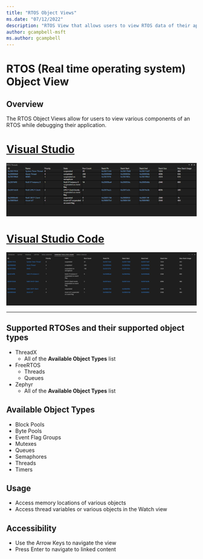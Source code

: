 ```yaml
---
title: "RTOS Object Views"
ms.date: "07/12/2022"
description: "RTOS View that allows users to view RTOS data of their application."
author: gcampbell-msft
ms.author: gcampbell
---
```

# RTOS (Real time operating system) Object View

## Overview

The RTOS Object Views allow for users to view various components of an RTOS while debugging their application.

# [Visual Studio](#tab/visual-studio)

![RTOS View in VS](media/rtos-threads.png)

# [Visual Studio Code](#tab/visual-studio-code)

![RTOS View in VSCode](media/rtos-threads-vscode.png)

---

## Supported RTOSes and their supported object types

- ThreadX
  - All of the **Available Object Types** list
- FreeRTOS
  - Threads
  - Queues
- Zephyr
  - All of the **Available Object Types** list

## Available Object Types

- Block Pools
- Byte Pools
- Event Flag Groups
- Mutexes
- Queues
- Semaphores
- Threads
- Timers

## Usage

- Access memory locations of various objects
- Access thread variables or various objects in the Watch view

## Accessibility

- Use the Arrow Keys to navigate the view
- Press Enter to navigate to linked content
